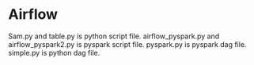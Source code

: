 # Airflow 
 Sam.py and table.py is python script file.
 airflow_pyspark.py and airflow_pyspark2.py is pyspark script file.
 pyspark.py is pyspark dag file.
 simple.py is python dag file.
